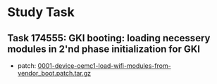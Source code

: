 # Study Task
## Task 174555: GKI booting: loading necessery modules in 2'nd phase initialization for GKI
- patch: [0001-device-oemc1-load-wifi-modules-from-vendor_boot.patch.tar.gz](/.attachments/0001-device-oemc1-load-wifi-modules-from-vendor_boot.patch.tar-00faf0b5-5112-4769-a598-bccdf494d091.gz)
